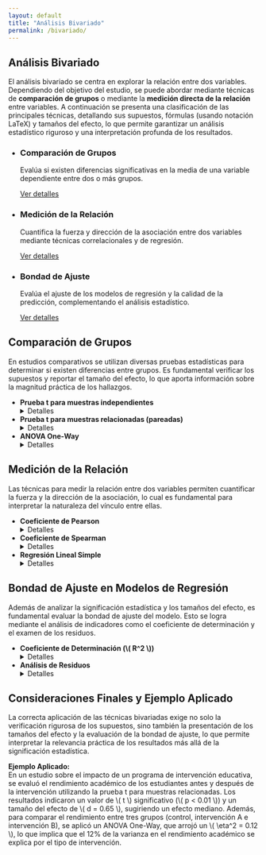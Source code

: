 ```yaml
---
layout: default
title: "Análisis Bivariado"
permalink: /bivariado/
---
```


<!-- Carga MathJax para mostrar ecuaciones en formato LaTeX -->
<script type="text/javascript" async
  src="https://polyfill.io/v3/polyfill.min.js?features=es6"></script>
<script type="text/javascript" async
  id="MathJax-script" src="https://cdn.jsdelivr.net/npm/mathjax@3/es5/tex-mml-chtml.js"></script>

<section class="contenido">
  <h2>Análisis Bivariado</h2>
  <p>
    El análisis bivariado se centra en explorar la relación entre dos variables. Dependiendo del objetivo del estudio, se puede abordar mediante técnicas de <strong>comparación de grupos</strong> o mediante la <strong>medición directa de la relación</strong> entre variables. A continuación se presenta una clasificación de las principales técnicas, detallando sus supuestos, fórmulas (usando notación LaTeX) y tamaños del efecto, lo que permite garantizar un análisis estadístico riguroso y una interpretación profunda de los resultados.
  </p>

  <ul class="cards">
    <li class="card">
      <h3>Comparación de Grupos</h3>
      <p>
        Evalúa si existen diferencias significativas en la media de una variable dependiente entre dos o más grupos.
      </p>
      <a href="#comparacion" class="btn-secundario">Ver detalles</a>
    </li>
    <li class="card">
      <h3>Medición de la Relación</h3>
      <p>
        Cuantifica la fuerza y dirección de la asociación entre dos variables mediante técnicas correlacionales y de regresión.
      </p>
      <a href="#relacion" class="btn-secundario">Ver detalles</a>
    </li>
    <li class="card">
      <h3>Bondad de Ajuste</h3>
      <p>
        Evalúa el ajuste de los modelos de regresión y la calidad de la predicción, complementando el análisis estadístico.
      </p>
      <a href="#bondad" class="btn-secundario">Ver detalles</a>
    </li>
  </ul>
</section>

<!-- Sección de Comparación de Grupos -->
<section class="contenido" id="comparacion">
  <h2>Comparación de Grupos</h2>
  <p>
    En estudios comparativos se utilizan diversas pruebas estadísticas para determinar si existen diferencias entre grupos. Es fundamental verificar los supuestos y reportar el tamaño del efecto, lo que aporta información sobre la magnitud práctica de los hallazgos.
  </p>
  <ul>
    <li>
      <strong>Prueba t para muestras independientes</strong>
      <details>
        <summary>Detalles</summary>
        <p><strong>Descripción:</strong> Compara las medias de dos grupos independientes.</p>
        <p><strong>Supuestos:</strong></p>
        <ul>
          <li>Independencia de las observaciones.</li>
          <li>Normalidad en la distribución de la variable en cada grupo (además, se requiere que la distribución conjunta sea bivariante normal).</li>
          <li>Homogeneidad de varianzas (por ejemplo, evaluada mediante la prueba de Levene).</li>
          <li>Tamaño muestral adecuado (por lo general, \( n > 30 \) por grupo, aunque existen métodos robustos para muestras pequeñas).</li>
        </ul>
        <p><strong>Fórmula del estadístico t:</strong></p>
        <p>
          $$ t = \frac{\bar{x}_1 - \bar{x}_2}{\sqrt{\frac{s_1^2}{n_1} + \frac{s_2^2}{n_2}}} $$
        </p>
        <p><strong>Tamaño del efecto (d de Cohen):</strong></p>
        <p>
          $$ d = \frac{\bar{x}_1 - \bar{x}_2}{s_{\text{pooled}}} \quad \text{donde} \quad s_{\text{pooled}} = \sqrt{\frac{(n_1-1)s_1^2 + (n_2-1)s_2^2}{n_1+n_2-2}} $$
        </p>
        <p><strong>Interpretación de \(d\) de Cohen:</strong></p>
        <ul>
          <li>\(0.2\): Efecto pequeño</li>
          <li>\(0.5\): Efecto mediano</li>
          <li>\(0.8\) o mayor: Efecto grande</li>
        </ul>
      </details>
    </li>
    <li>
      <strong>Prueba t para muestras relacionadas (pareadas)</strong>
      <details>
        <summary>Detalles</summary>
        <p><strong>Descripción:</strong> Compara las medias de dos condiciones relacionadas (por ejemplo, mediciones repetidas en el mismo grupo).</p>
        <p><strong>Supuestos:</strong></p>
        <ul>
          <li>Normalidad en la distribución de las diferencias entre las mediciones.</li>
          <li>Independencia de las diferencias observadas.</li>
        </ul>
        <p><strong>Fórmula del estadístico t para muestras pareadas:</strong></p>
        <p>
          $$ t = \frac{\bar{d}}{s_d / \sqrt{n}} $$
          <br>
          donde:
          <br>
          \(\bar{d}\) = media de las diferencias,  
          \(s_d\) = desviación estándar de las diferencias,  
          \(n\) = número de pares.
        </p>
        <p><strong>Tamaño del efecto (d de Cohen para muestras pareadas):</strong></p>
        <p>
          $$ d = \frac{\bar{d}}{s_d} $$
        </p>
      </details>
    </li>
    <li>
      <strong>ANOVA One-Way</strong>
      <details>
        <summary>Detalles</summary>
        <p><strong>Descripción:</strong> Compara las medias de tres o más grupos independientes.</p>
        <p><strong>Supuestos:</strong></p>
        <ul>
          <li>Independencia de las observaciones.</li>
          <li>Normalidad en la distribución de la variable dependiente en cada grupo.</li>
          <li>Homogeneidad de varianzas entre los grupos.</li>
        </ul>
        <p><strong>Estadístico F:</strong></p>
        <p>
          $$ F = \frac{\text{MS}_{\text{between}}}{\text{MS}_{\text{within}}} $$
        </p>
        <p><strong>Tamaño del efecto:</strong></p>
        <ul>
          <li>
            <strong>Eta cuadrado (\( \eta^2 \)):</strong> Indica la proporción de varianza total explicada por el factor.
            <br><em>Interpretación:</em> \(0.01\) (efecto pequeño), \(0.06\) (efecto mediano), \(0.14\) (efecto grande).
          </li>
          <li>
            <strong>Omega cuadrado (\( \omega^2 \)):</strong> Ofrece una estimación menos sesgada del efecto.
            <br><em>Fórmula aproximada:</em>
            $$ \omega^2 = \frac{\text{SS}_{\text{between}} - (\text{df}_{\text{between}} \cdot \text{MS}_{\text{within}})}{\text{SS}_{\text{total}} + \text{MS}_{\text{within}}} $$
          </li>
        </ul>
      </details>
    </li>
  </ul>
</section>

<!-- Sección de Medición de la Relación -->
<section class="contenido" id="relacion">
  <h2>Medición de la Relación</h2>
  <p>
    Las técnicas para medir la relación entre dos variables permiten cuantificar la fuerza y la dirección de la asociación, lo cual es fundamental para interpretar la naturaleza del vínculo entre ellas.
  </p>
  <ul>
    <li>
      <strong>Coeficiente de Pearson</strong>
      <details>
        <summary>Detalles</summary>
        <p><strong>Descripción:</strong> Evalúa la fuerza y dirección de la relación lineal entre dos variables cuantitativas.</p>
        <p><strong>Supuestos:</strong></p>
        <ul>
          <li>Existencia de una relación lineal entre las variables.</li>
          <li>Normalidad univariada de cada variable.</li>
          <li>Normalidad bivariada: la combinación conjunta de las variables debe seguir una distribución normal.</li>
          <li>Ausencia de valores atípicos extremos que puedan distorsionar la correlación.</li>
        </ul>
        <p><strong>Fórmula:</strong></p>
        <p>
          $$ r = \frac{\sum (x - \bar{x})(y - \bar{y})}{\sqrt{\sum (x - \bar{x})^2 \, \sum (y - \bar{y})^2}} $$
        </p>
        <p><strong>Interpretación:</strong>  
          El coeficiente \(r\) varía entre \(-1\) y \(1\). Valores cercanos a \(-1\) o \(1\) indican una relación lineal fuerte (negativa o positiva, respectivamente), mientras que valores cercanos a \(0\) indican una relación débil o nula.
        </p>
      </details>
    </li>
    <li>
      <strong>Coeficiente de Spearman</strong>
      <details>
        <summary>Detalles</summary>
        <p><strong>Descripción:</strong> Mide la relación monotónica entre dos variables, siendo adecuado para datos ordinales o cuando no se cumple la normalidad.</p>
        <p><strong>Supuestos:</strong></p>
        <ul>
          <li>La relación entre las variables debe ser monotónica (no necesariamente lineal).</li>
          <li>No se requiere normalidad en los datos.</li>
        </ul>
        <p><strong>Fórmula:</strong> Se calcula a partir de los rangos de los datos, lo que reduce la influencia de valores extremos.</p>
      </details>
    </li>
    <li>
      <strong>Regresión Lineal Simple</strong>
      <details>
        <summary>Detalles</summary>
        <p><strong>Descripción:</strong> Modela la relación entre una variable dependiente y una variable independiente, permitiendo la predicción y el análisis del impacto de la variable predictora.</p>
        <p><strong>Supuestos:</strong></p>
        <ul>
          <li>Linealidad en la relación entre las variables.</li>
          <li>Independencia de los errores.</li>
          <li>Homoscedasticidad: varianza constante de los errores a lo largo de la variable independiente.</li>
          <li>Normalidad de los errores.</li>
        </ul>
        <p><strong>Fórmula:</strong></p>
        <p>
          $$ y = \beta_0 + \beta_1 x + \varepsilon $$
        </p>
        <p><strong>Interpretación:</strong>  
          El coeficiente \(\beta_1\) indica el cambio promedio en la variable dependiente por cada unidad de cambio en la variable independiente.
        </p>
      </details>
    </li>
  </ul>
</section>

<!-- Sección de Bondad de Ajuste -->
<section class="contenido" id="bondad">
  <h2>Bondad de Ajuste en Modelos de Regresión</h2>
  <p>
    Además de analizar la significación estadística y los tamaños del efecto, es fundamental evaluar la bondad de ajuste del modelo. Esto se logra mediante el análisis de indicadores como el coeficiente de determinación y el examen de los residuos.
  </p>
  <ul>
    <li>
      <strong>Coeficiente de Determinación (\( R^2 \))</strong>
      <details>
        <summary>Detalles</summary>
        <p>
          <em>Ecuación:</em>
          $$ R^2 = 1 - \frac{SS_{\text{residual}}}{SS_{\text{total}}} $$
        </p>
        <p>
          <em>Interpretación:</em> Indica la proporción de varianza de la variable dependiente explicada por el modelo. Un \( R^2 \) alto sugiere un buen ajuste, aunque se debe evaluar en conjunto con otros criterios, especialmente en modelos complejos.
        </p>
      </details>
    </li>
    <li>
      <strong>Análisis de Residuos</strong>
      <details>
        <summary>Detalles</summary>
        <p>
          Se recomienda examinar la distribución y patrones de los residuos:
        </p>
        <ul>
          <li>Los residuos deben estar distribuidos de forma aleatoria, sin patrones sistemáticos.</li>
          <li>Se debe comprobar la normalidad de los residuos (por ejemplo, con una prueba de Shapiro-Wilk o un gráfico Q-Q).</li>
          <li>La homogeneidad de la varianza de los residuos refuerza la validez del modelo.</li>
        </ul>
      </details>
    </li>
  </ul>
</section>

<!-- Sección de Consideraciones Finales y Ejemplo Aplicado -->
<section class="contenido">
  <h2>Consideraciones Finales y Ejemplo Aplicado</h2>
  <p>
    La correcta aplicación de las técnicas bivariadas exige no solo la verificación rigurosa de los supuestos, sino también la presentación de los tamaños del efecto y la evaluación de la bondad de ajuste, lo que permite interpretar la relevancia práctica de los resultados más allá de la significación estadística.
  </p>
  <p>
    <strong>Ejemplo Aplicado:</strong><br>
    En un estudio sobre el impacto de un programa de intervención educativa, se evaluó el rendimiento académico de los estudiantes antes y después de la intervención utilizando la prueba t para muestras relacionadas. Los resultados indicaron un valor de \( t \) significativo (\( p < 0.01 \)) y un tamaño del efecto de \( d = 0.65 \), sugiriendo un efecto mediano. Además, para comparar el rendimiento entre tres grupos (control, intervención A e intervención B), se aplicó un ANOVA One-Way, que arrojó un \( \eta^2 = 0.12 \), lo que implica que el 12% de la varianza en el rendimiento académico se explica por el tipo de intervención.
  </p>
</section>
